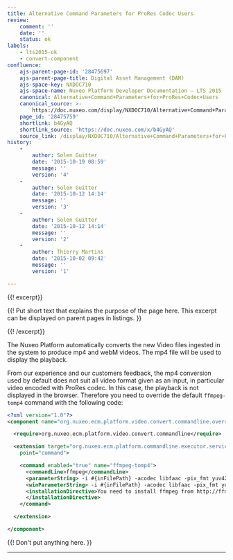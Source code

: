 ```yaml
---
title: Alternative Command Parameters for ProRes Codec Users
review:
    comment: ''
    date: ''
    status: ok
labels:
    - lts2015-ok
    - convert-component
confluence:
    ajs-parent-page-id: '28475697'
    ajs-parent-page-title: Digital Asset Management (DAM)
    ajs-space-key: NXDOC710
    ajs-space-name: Nuxeo Platform Developer Documentation — LTS 2015
    canonical: Alternative+Command+Parameters+for+ProRes+Codec+Users
    canonical_source: >-
        https://doc.nuxeo.com/display/NXDOC710/Alternative+Command+Parameters+for+ProRes+Codec+Users
    page_id: '28475759'
    shortlink: b4GyAQ
    shortlink_source: 'https://doc.nuxeo.com/x/b4GyAQ'
    source_link: /display/NXDOC710/Alternative+Command+Parameters+for+ProRes+Codec+Users
history:
    - 
        author: Solen Guitter
        date: '2015-10-19 08:59'
        message: ''
        version: '4'
    - 
        author: Solen Guitter
        date: '2015-10-12 14:14'
        message: ''
        version: '3'
    - 
        author: Solen Guitter
        date: '2015-10-12 14:14'
        message: ''
        version: '2'
    - 
        author: Thierry Martins
        date: '2015-10-02 09:42'
        message: ''
        version: '1'

---
```

{{! excerpt}}

{{! Put short text that explains the purpose of the page here. This excerpt can be displayed on parent pages in listings. }}

{{! /excerpt}}

The Nuxeo Platform automatically converts the new Video files ingested in the system to produce mp4 and webM videos. The mp4 file will be used to display the playback.

From our experience and our customers feedback, the mp4 conversion used by default does not suit all video format given as an input, in particular video encoded with ProRes codec. In this case, the playback is not displayed in the browser. Therefore you need to override the default `ffmpeg-tomp4` command with the following code:

```xml
<?xml version="1.0"?>
<component name="org.nuxeo.ecm.platform.video.convert.commandline.override">

  <require>org.nuxeo.ecm.platform.video.convert.commandline</require>

  <extension target="org.nuxeo.ecm.platform.commandline.executor.service.CommandLineExecutorComponent"
    point="command">

    <command enabled="true" name="ffmpeg-tomp4">
      <commandLine>ffmpeg</commandLine>
      <parameterString> -i #{inFilePath} -acodec libfaac -pix_fmt yuv420p -vcodec libx264 -r 29.97 -v 0 #{outFilePath}</parameterString>
      <winParameterString> -i #{inFilePath} -acodec libfaac -pix_fmt yuv420p -vcodec libx264 -r 29.97 -v 0 #{outFilePath}</winParameterString>
      <installationDirective>You need to install ffmpeg from http://ffmpeg.org (apt-get install ffmpeg)
      </installationDirective>
    </command>

  </extension>

</component>
```

{{! Don't put anything here. }}

* * *